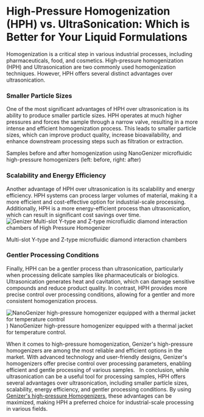 # High-Pressure Homogenization (HPH) vs. UltraSonication: Which is Better for Your Liquid Formulations

Homogenization is a critical step in various industrial processes, including pharmaceuticals, food, and cosmetics. High-pressure homogenization (HPH) and Ultrasonication are two commonly used homogenization techniques. However, HPH offers several distinct advantages over  ultrasonication.

### Smaller Particle Sizes

One of the most significant advantages of HPH over ultrasonication is its ability to produce smaller particle sizes. HPH operates at much higher pressures and forces the sample through a narrow valve, resulting in a more intense and efficient homogenization process. This leads to smaller particle sizes, which can improve product quality, increase bioavailability, and enhance downstream processing steps such as filtration or extraction.

Samples before and after homogenization using NanoGenizer microfluidic high-pressure homogenizers (left: before, right: after)
 
 
### Scalability and Energy Efficiency

Another advantage of HPH over ultrasonication is its scalability and energy efficiency. HPH systems can process larger volumes of material, making it a more efficient and cost-effective option for industrial-scale processing. Additionally, HPH is a more energy-efficient process than ultrasonication, which can result in significant cost savings over time.
![Genizer Multi-slot Y-type and Z-type microfluidic diamond interaction chambers of High Pressure Homogenizer](https://www.genizer.com/u_file/2208/photo/bcef402d7f.png)

Multi-slot Y-type and Z-type microfluidic diamond interaction chambers
 
### Gentler Processing Conditions

Finally, HPH can be a gentler process than ultrasonication, particularly when processing delicate samples like pharmaceuticals or biologics. Ultrasonication generates heat and cavitation, which can damage sensitive compounds and reduce product quality. In contrast, HPH provides more precise control over processing conditions, allowing for a gentler and more consistent homogenization process.

![NanoGenizer high-pressure homogenizer equipped with a thermal jacket for temperature control](https://jennifergenizer.wordpress.com/wp-content/uploads/2023/05/4.jpg))
NanoGenizer high-pressure homogenizer equipped with a thermal jacket for temperature control.

When it comes to high-pressure homogenization, Genizer's high-pressure homogenizers are among the most reliable and efficient options in the market. With advanced technology and user-friendly designs, Genizer's homogenizers offer precise control over processing parameters, enabling efficient and gentle processing of various samples.
 
In conclusion, while ultrasonication can be a useful tool for processing samples, HPH offers several advantages over ultrasonication, including smaller particle sizes, scalability, energy efficiency, and gentler processing conditions. By using [Genizer's high-pressure Homogenizers](https://www.genizer.com/), these advantages can be maximized, making HPH a preferred choice for industrial-scale processing in various fields.

